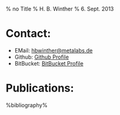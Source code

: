 % no Title
% H. B. Winther
% 6. Sept. 2013

Contact:
=======

 -  EMail: [hbwinther@metalabs.de](mailto:hbwinther@metalabs.de)
 -  Github: [Github Profile]
 -  BitBucket: [BitBucket Profile]


Publications:
============

%bibliography%

[Github Profile]: https://github.com/liob
[BitBucket Profile]: https://bitbucket.org/hbwinther
